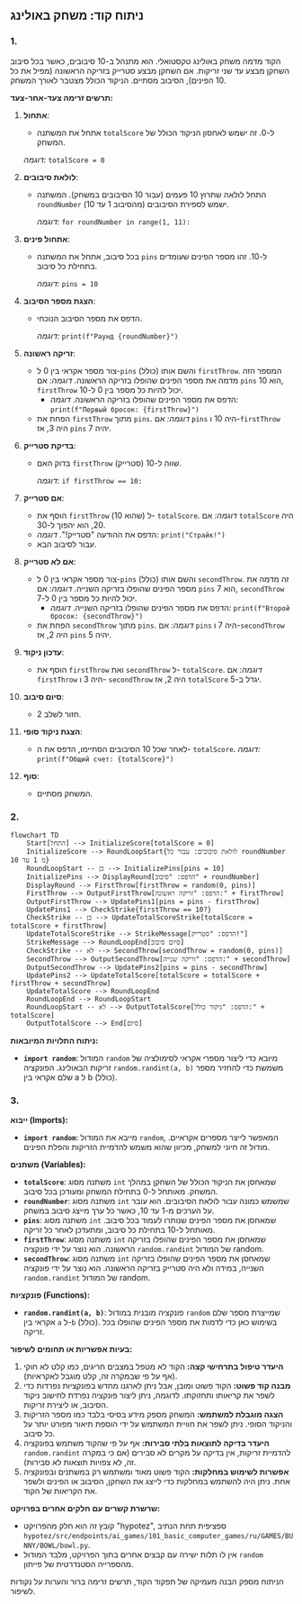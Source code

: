 ## ניתוח קוד: משחק באולינג

### 1. <algorithm>

הקוד מדמה משחק באולינג טקסטואלי. הוא מתנהל ב-10 סיבובים, כאשר בכל סיבוב השחקן מבצע עד שני זריקות. אם השחקן מבצע סטרייק בזריקה הראשונה (מפיל את כל 10 הפינים), הסיבוב מסתיים. הניקוד הכולל מצטבר לאורך המשחק.

**תרשים זרימה צעד-אחר-צעד:**

1. **אתחול**:
   - אתחל את המשתנה `totalScore` ל-0. זה ישמש לאחסון הניקוד הכולל של המשחק.

   *דוגמה:* `totalScore = 0`

2. **לולאת סיבובים**:
    - התחל לולאה שתרוץ 10 פעמים (עבור 10 הסיבובים במשחק). המשתנה `roundNumber` ישמש לספירת הסיבובים (מהסיבוב 1 עד 10).

      *דוגמה:* `for roundNumber in range(1, 11):`

3. **אתחול פינים**:
   - בכל סיבוב, אתחל את המשתנה `pins` ל-10. זהו מספר הפינים שעומדים בתחילת כל סיבוב.

      *דוגמה:* `pins = 10`

4. **הצגת מספר הסיבוב**:
   - הדפס את מספר הסיבוב הנוכחי.

      *דוגמה:* `print(f"Раунд {roundNumber}")`

5. **זריקה ראשונה**:
    - צור מספר אקראי בין 0 ל-`pins` (כולל) והשם אותו `firstThrow`. המספר הזה מדמה את מספר הפינים שהופלו בזריקה הראשונה.
      *דוגמה:* אם `pins` הוא 10, `firstThrow` יכול להיות כל מספר בין 0 ל-10.
      - הדפס את מספר הפינים שהופלו בזריקה הראשונה.
      *דוגמה:* `print(f"Первый бросок: {firstThrow}")`
     - הפחת את `firstThrow` מתוך `pins`.
       *דוגמה:* אם `pins` היה 10 ו-`firstThrow` היה 3, אז `pins` יהיה 7.

6. **בדיקת סטרייק**:
    - בדוק האם `firstThrow` שווה ל-10 (סטרייק).

       *דוגמה:* `if firstThrow == 10:`

7. **אם סטרייק**:
    - הוסף את `firstThrow` (שהוא 10) ל- `totalScore`.
      *דוגמה:* אם `totalScore` היה 20, הוא יהפוך ל-30.
    - הדפס את ההודעה "סטרייק!".
      *דוגמה:* `print("Страйк!")`
    - עבור לסיבוב הבא.

8. **אם לא סטרייק**:
    - צור מספר אקראי בין 0 ל-`pins` (כולל) והשם אותו `secondThrow`. זה מדמה את מספר הפינים שהופלו בזריקה השנייה.
     *דוגמה:* אם `pins` הוא 7, `secondThrow` יכול להיות כל מספר בין 0 ל-7.
      - הדפס את מספר הפינים שהופלו בזריקה השנייה.
      *דוגמה:* `print(f"Второй бросок: {secondThrow}")`
    - הפחת את `secondThrow` מתוך `pins`.
    *דוגמה:* אם `pins` היה 7 ו-`secondThrow` היה 2, אז `pins` יהיה 5.

9. **עדכון ניקוד**:
    - הוסף את `firstThrow` ואת `secondThrow` ל- `totalScore`.
       *דוגמה:* אם `firstThrow` היה 3 ו- `secondThrow` היה 2, אז `totalScore` יגדל ב-5.

10. **סיום סיבוב**:
    - חזור לשלב 2.

11. **הצגת ניקוד סופי**:
    - לאחר שכל 10 הסיבובים הסתיימו, הדפס את ה- `totalScore`.
      *דוגמה:* `print(f"Общий счет: {totalScore}")`

12. **סוף**:
     - המשחק מסתיים.

### 2. <mermaid>

```mermaid
flowchart TD
    Start[התחל] --> InitializeScore[totalScore = 0]
    InitializeScore --> RoundLoopStart{לולאת סיבובים: עבור כל roundNumber מ 1 עד 10}
    RoundLoopStart -- כן --> InitializePins[pins = 10]
    InitializePins --> DisplayRound[הדפס: "סיבוב" + roundNumber]
    DisplayRound --> FirstThrow[firstThrow = random(0, pins)]
    FirstThrow --> OutputFirstThrow[הדפס: "זריקה ראשונה:" + firstThrow]
    OutputFirstThrow --> UpdatePins1[pins = pins - firstThrow]
    UpdatePins1 --> CheckStrike{firstThrow == 10?}
    CheckStrike -- כן --> UpdateTotalScoreStrike[totalScore = totalScore + firstThrow]
    UpdateTotalScoreStrike --> StrikeMessage[הדפס: "סטרייק!"]
    StrikeMessage --> RoundLoopEnd[סיום סיבוב]
    CheckStrike -- לא --> SecondThrow[secondThrow = random(0, pins)]
    SecondThrow --> OutputSecondThrow[הדפס: "זריקה שנייה:" + secondThrow]
    OutputSecondThrow --> UpdatePins2[pins = pins - secondThrow]
    UpdatePins2 --> UpdateTotalScore[totalScore = totalScore + firstThrow + secondThrow]
    UpdateTotalScore --> RoundLoopEnd
    RoundLoopEnd --> RoundLoopStart
    RoundLoopStart -- לא --> OutputTotalScore[הדפס: "ניקוד כולל:" + totalScore]
    OutputTotalScore --> End[סיום]

```

**ניתוח התלויות המיובאות:**

- **`import random`**:  המודול `random` מיובא כדי ליצור מספרי אקראי לסימולציה של זריקות הבאולינג. הפונקציה `random.randint(a, b)` משמשת כדי להחזיר מספר שלם אקראי בין a ל b (כולל).

### 3. <explanation>

**ייבוא (Imports):**

-   **`import random`**: מייבא את המודול `random`, המאפשר לייצר מספרים אקראיים. מודול זה חיוני למשחק, מכיוון שהוא משמש להדמיית הזריקות והפלת הפינים.

**משתנים (Variables):**

-   **`totalScore`**: משתנה מסוג `int` שמאחסן את הניקוד הכולל של השחקן במהלך המשחק. מאותחל ל-0 בתחילת המשחק ומעודכן בכל סיבוב.
-   **`roundNumber`**: משתנה מסוג `int` שמשמש כמונה עבור לולאת הסיבובים. הוא עובר על הערכים מ-1 עד 10, כאשר כל ערך מייצג סיבוב במשחק.
-   **`pins`**: משתנה מסוג `int` שמאחסן את מספר הפינים שנותרו לעמוד בכל סיבוב. מאותחל ל-10 בתחילת כל סיבוב, ומתעדכן לאחר כל זריקה.
-   **`firstThrow`**: משתנה מסוג `int` שמאחסן את מספר הפינים שהופלו בזריקה הראשונה. הוא נוצר על ידי פונקציה `random.randint` של המודול random.
-   **`secondThrow`**: משתנה מסוג `int` שמאחסן את מספר הפינים שהופלו בזריקה השנייה, במידה ולא היה סטרייק בזריקה הראשונה. הוא נוצר על ידי פונקציה `random.randint` של המודול random.

**פונקציות (Functions):**

- **`random.randint(a, b)`**: פונקציה מובנית במודול `random` שמייצרת מספר שלם אקראי בין `a` ל-`b` (כולל). בשימוש כאן כדי לדמות את מספר הפינים שהופלו בכל זריקה.

**בעיות אפשריות או תחומים לשיפור:**

1.  **היעדר טיפול בתרחישי קצה:** הקוד לא מטפל במצבים חריגים, כמו קלט לא חוקי (אף על פי שבמקרה זה, קלט מוגבל לאקראיות).
2.  **מבנה קוד פשוט:** הקוד פשוט ומובן, אבל ניתן לארגנו מחדש בפונקציות נפרדות כדי לשפר את קריאותו ותחזוקתו. לדוגמה, ניתן ליצור פונקציה נפרדת לחישוב ניקוד הסיבוב, או ליצירת זריקות.
3.  **הצגה מוגבלת למשתמש:** המשחק מספק מידע בסיסי בלבד כמו מספר הזריקות והניקוד הסופי. ניתן לשפר את חוויית המשתמש על ידי הוספת תיאור מפורט יותר על כל סיבוב.
4.  **היעדר בדיקה לתוצאות בלתי סבירות:** אף על פי שהקוד משתמש בפונקציה `random.randint` להדמיית זריקות, אין בדיקה על מקרים לא סבירים (אם כי במקרה זה, לא צפויות תוצאות לא סבירות).
5.  **אפשרות לשימוש במחלקות:** הקוד פשוט מאוד ומשתמש רק במשתנים ובפונקציה אחת. ניתן היה להשתמש במחלקות כדי לייצג את השחקן, הסיבוב או הפינים ולשפר את הקריאות של הקוד.

**שרשרת קשרים עם חלקים אחרים בפרויקט:**

-   קובץ זה הוא חלק מהפרויקט "hypotez", ספציפית תחת הנתיב `hypotez/src/endpoints/ai_games/101_basic_computer_games/ru/GAMES/BUNNY/BOWL/bowl.py`.
-  אין לו תלות ישירה עם קבצים אחרים בתוך הפרויקט, מלבד המודול `random` מהספרייה הסטנדרטית של פייתון.

הניתוח מספק הבנה מעמיקה של תפקוד הקוד, תרשים זרימה ברור והערות על נקודות לשיפור.